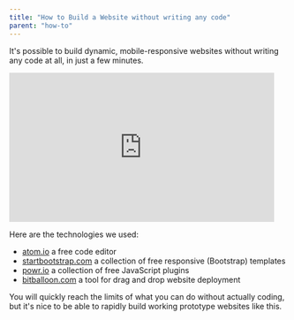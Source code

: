 ```yaml
---
title: "How to Build a Website without writing any code"
parent: "how-to"
---
```


It's possible to build dynamic, mobile-responsive websites without writing any code at all, in just a few minutes.

<iframe src="https://player.vimeo.com/video/115194017" width="480" height="270" frameborder="0" title="Deploy a Dynamic Website in Minutes" webkitallowfullscreen="" mozallowfullscreen="" allowfullscreen=""></iframe>

Here are the technologies we used:

*   [atom.io](http://www.atom.io/) a free code editor
*   [startbootstrap.com](http://www.startbootstrap.com/) a collection of free responsive (Bootstrap) templates
*   [powr.io](http://www.powr.io/) a collection of free JavaScript plugins
*   [bitballoon.com](http://www.bitballoon.com/) a tool for drag and drop website deployment

You will quickly reach the limits of what you can do without actually coding, but it's nice to be able to rapidly build working prototype websites like this.
